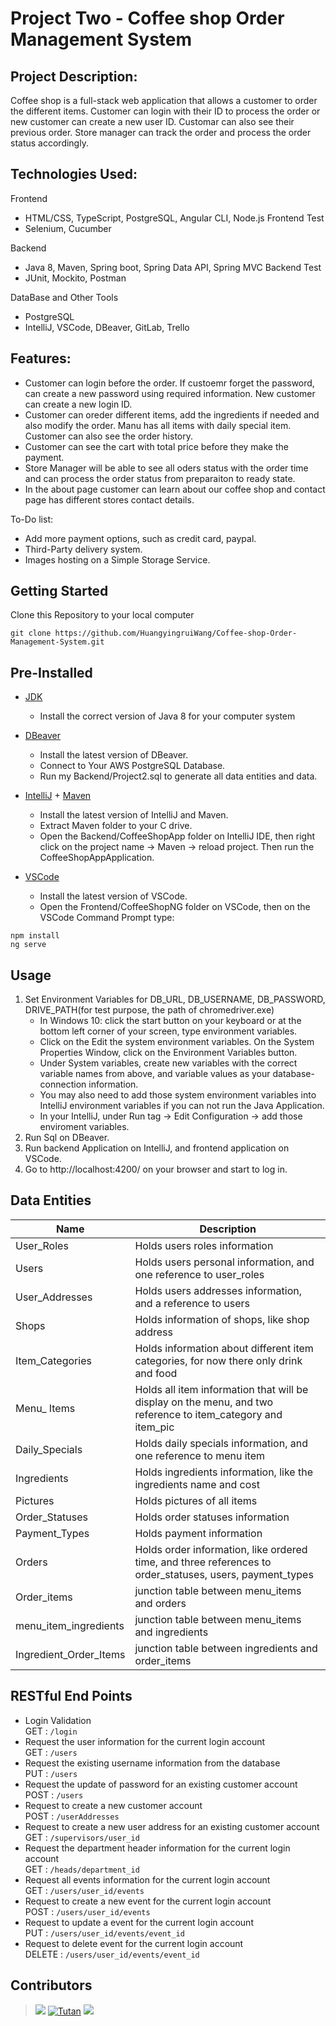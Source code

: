 # Project Two - Coffee shop Order Management System



## Project Description:

Coffee shop is a full-stack web application that allows a customer to order the different items. Customer can login with their ID to process the order or new customer can create a new user ID. Customar can also see their previous order. Store manager can track the order and process the order status accordingly.

## Technologies Used:
Frontend
* HTML/CSS, TypeScript, PostgreSQL, Angular CLI, Node.js
Frontend Test
* Selenium, Cucumber

Backend
* Java 8, Maven, Spring boot, Spring Data API, Spring MVC 
Backend Test
* JUnit, Mockito, Postman

DataBase and Other Tools
* PostgreSQL
* IntelliJ, VSCode, DBeaver, GitLab, Trello

## Features:
* Customer can login before the order. If custoemr forget the password, can create a new password using required information. New customer can create a new login ID.
* Customer can oreder different items, add the ingredients if needed and also modify the order. Manu has all items with daily special item. Customer can also see the order history.
* Customer can see the cart with total price before they make the payment.
* Store Manager will be able to see all oders status with the order time and can process the order status from preparaiton to ready state.
* In the about page customer can learn about our coffee shop and contact page has different stores contact details.

To-Do list:
* Add more payment options, such as credit card, paypal.
* Third-Party delivery system.
* Images hosting on a Simple Storage Service.

## Getting Started
Clone this Repository to your local computer

```
git clone https://github.com/HuangyingruiWang/Coffee-shop-Order-Management-System.git

```

## Pre-Installed 
* [JDK](<https://www.oracle.com/java/technologies/downloads/#java8>)
  * Install the correct version of Java 8 for your computer system

* [DBeaver](<https://dbeaver.io/>)
  * Install the latest version of DBeaver.
  * Connect to Your AWS PostgreSQL Database.
  * Run my Backend/Project2.sql to generate all data entities and data.

* [IntelliJ](<https://www.jetbrains.com/idea/download/#section=windows>) + [Maven](https://maven.apache.org/download.cgi)
  * Install the latest version of IntelliJ and Maven. 
  * Extract Maven folder to your C drive.
  * Open the Backend/CoffeeShopApp folder on IntelliJ IDE, then right click on the project name -> Maven -> reload project. Then run the CoffeeShopAppApplication.

* [VSCode](<https://code.visualstudio.com/download>)
  * Install the latest version of VSCode.
  * Open the Frontend/CoffeeShopNG folder on VSCode, then on the VSCode Command Prompt type: 
```
npm install
ng serve
```

## Usage
1. Set Environment Variables for DB_URL, DB_USERNAME, DB_PASSWORD, DRIVE_PATH(for test purpose, the path of chromedriver.exe)
   * In Windows 10: click the start button on your keyboard or at the bottom left corner of your screen, type environment variables.
   * Click on the Edit the system environment variables. On the System Properties Window, click on the Environment Variables button. 
   * Under System variables, create new variables with the correct variable names from above, and variable values as your database-connection information.
   * You may also need to add those system environment variables into IntelliJ environment variables if you can not run the Java Application.
    * In your IntelliJ, under Run tag ->  Edit Configuration -> add those enviroment variables.
2. Run Sql on DBeaver.
3. Run backend Application on IntelliJ, and frontend application on VSCode.
4. Go to http://localhost:4200/ on your browser and start to log in.

## Data Entities

Name  | Description
------------- | -------------
User_Roles  |  Holds users roles information
Users  | Holds users personal information, and one reference to user_roles
User_Addresses  | Holds users addresses information, and a reference to users
Shops | Holds information of shops, like shop address
Item_Categories | Holds information about different item categories, for now there only drink and food
Menu_ Items | Holds all item information that will be display on the menu, and two reference to item_category and item_pic
Daily_Specials  | Holds daily specials information, and one reference to menu item
Ingredients | Holds ingredients information, like the ingredients name and cost
Pictures  |  Holds pictures of all items
Order_Statuses  | Holds order statuses information
Payment_Types  | Holds payment information
Orders  | Holds order information, like ordered time, and three references to order_statuses, users, payment_types
Order_items  | junction table between menu_items and orders
menu_item_ingredients  | junction table between menu_items and ingredients
Ingredient_Order_Items  | junction table between ingredients and order_items

## RESTful End Points
* Login Validation<br />
GET : `/login`
* Request the user information for the current login account<br />
GET : `/users`
* Request the existing username information from the database<br />
PUT : `/users`
* Request the update of password for an existing customer account<br />
POST : `/users`
* Request to create a new customer account<br />
POST : `/userAddresses`
* Request to create a new user address for an existing customer account<br />
GET : `/supervisors/user_id`
* Request the department header information for the current login account<br />
GET : `/heads/department_id`
* Request all events information for the current login account<br />
GET : `/users/user_id/events`
* Request to create a new event for the current login account<br />
POST : `/users/user_id/events`
* Request to update a event for the current login account<br />
PUT : `/users/user_id/events/event_id`
* Request to delete event for the current login account<br />
DELETE : `/users/user_id/events/event_id`

## Contributors

> [![](https://avatars.githubusercontent.com/u/93598022?s=50&u=286e38d31512e4b5a6db46263ec2db7b7f17c01b&v=4)](https://github.com/HuangyingruiWang)
> [![Tutan](https://avatars.githubusercontent.com/u/66039997?s=50&v=4)](https://github.com/Tutanabg)
> [![](https://avatars.githubusercontent.com/u/60087485?s=50&v=4)](https://github.com/michaelthan24)
